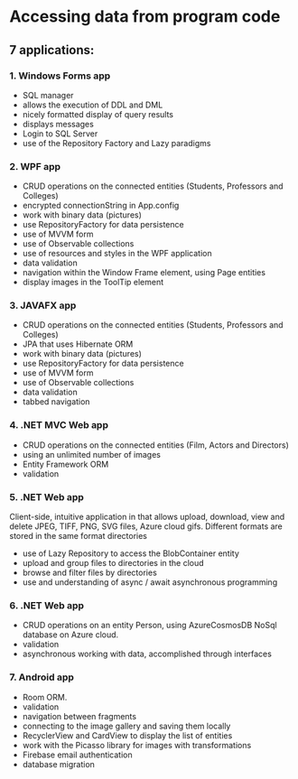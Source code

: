 # Accessing data from program code 

## 7 applications:

### 1. Windows Forms app
- SQL manager
- allows the execution of DDL and DML
- nicely formatted display of query results
- displays messages
- Login to SQL Server
- use of the Repository Factory and Lazy paradigms

### 2. WPF app
- CRUD operations on the connected entities (Students, Professors and Colleges)
- encrypted connectionString in App.config
- work with binary data (pictures)
- use RepositoryFactory for data persistence
- use of MVVM form
- use of Observable collections
- use of resources and styles in the WPF application
- data validation
- navigation within the Window Frame element, using Page entities
- display images in the ToolTip element

### 3. JAVAFX app
- CRUD operations on the connected entities (Students, Professors and Colleges)
- JPA that uses Hibernate ORM
- work with binary data (pictures)
- use RepositoryFactory for data persistence
- use of MVVM form
- use of Observable collections
- data validation
- tabbed navigation

### 4. .NET MVC Web app
- CRUD operations on the connected entities (Film, Actors and Directors)
- using an unlimited number of images
- Entity Framework ORM
- validation

### 5. .NET Web app
Client-side, intuitive application in 
that allows upload, download, view and delete JPEG, TIFF, PNG, SVG files, Azure cloud gifs. 
Different formats are stored in the same format directories
- use of Lazy Repository to access the BlobContainer entity
- upload and group files to directories in the cloud
- browse and filter files by directories
- use and understanding of async / await asynchronous programming

### 6. .NET Web app
- CRUD operations on an entity Person, using AzureCosmosDB NoSql database on Azure cloud. 
- validation
- asynchronous working with data, accomplished through interfaces

### 7. Android app
- Room ORM.
- validation
- navigation between fragments
- connecting to the image gallery and saving them locally
- RecyclerView and CardView to display the list of entities
- work with the Picasso library for images with transformations
- Firebase email authentication
- database migration
